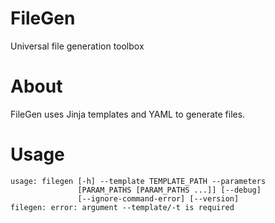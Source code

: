 FileGen
=======

Universal file generation toolbox


About
=====

FileGen uses Jinja templates and YAML to generate files.


Usage
=====

```
usage: filegen [-h] --template TEMPLATE_PATH --parameters
               [PARAM_PATHS [PARAM_PATHS ...]] [--debug]
               [--ignore-command-error] [--version]
filegen: error: argument --template/-t is required
```
